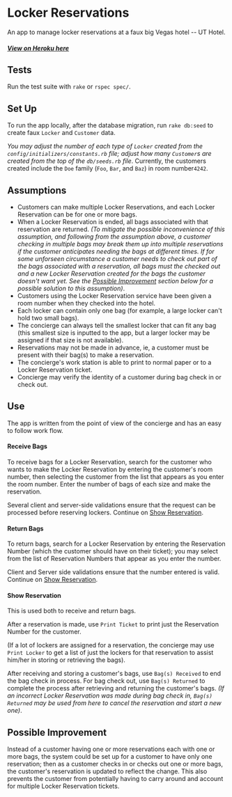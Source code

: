 # Locker Reservations

An app to manage locker reservations at a faux big Vegas hotel -- UT Hotel.

#### [_View on Heroku here_](http://dna-locker-reservations.herokuapp.com/ "Locker Reservations")

## Tests

Run the test suite with `rake` or `rspec spec/`.

## Set Up

To run the app locally, after the database migration, run `rake db:seed` to create faux `Locker` and `Customer` data.

_You may adjust the number of each type of `Locker` created from the `config/initializers/constants.rb` file; adjust how many `Customer`s are created from the top of the `db/seeds.rb` file_. Currently, the customers created include the `Doe` family (`Foo`, `Bar`, and `Baz`) in room number`4242`.


## Assumptions

- Customers can make multiple Locker Reservations, and each Locker Reservation can be for one or more bags.
- When a Locker Reservation is ended, all bags associated with that reservation are returned. _(To mitigate the possible inconvenience of this assumption, and following from the assumption above, a customer checking in multiple bags may break them up into multiple reservations if the customer anticipates needing the bags at different times. If for some unforseen circumstance a customer needs to check out part of the bags associated with a reservation, all bags must the checked out and a new Locker Reservation created for the bags the customer doesn't want yet. See the [Possible Improvement](#possible-improvement "Possible Improvement") section below for a possible solution to this assumption)_.
- Customers using the Locker Reservation service have been given a room number when they checked into the hotel.
- Each locker can contain only one bag (for example, a large locker can't hold two small bags).
- The concierge can always tell the smallest locker that can fit any bag (this smallest size is inputted to the app, but a larger locker may be assigned if that size is not available).
- Reservations may not be made in advance, ie, a customer must be present with their bag(s) to make a reservation.
- The concierge's work station is able to print to normal paper or to a Locker Reservation ticket.
- Concierge may verify the identity of a customer during bag check in or check out.

## Use

The app is written from the point of view of the concierge and has an easy to follow work flow.

#### Receive Bags

To receive bags for a Locker Reservation, search for the customer who wants to make the Locker Reservation by entering the customer's room number, then selecting the customer from the list that appears as you enter the room number. Enter the number of bags of each size and make the reservation.

Several client and server-side validations ensure that the request can be processed before reserving lockers. Continue on [Show Reservation](#show-reservation "Show Reservation").

#### Return Bags

To return bags, search for a Locker Reservation by entering the Reservation Number (which the customer should have on their ticket); you may select from the list of Reservation Numbers that appear as you enter the number.

Client and Server side validations ensure that the number entered is valid. Continue on [Show Reservation](#show-reservation "Show Reservation").

#### Show Reservation

This is used both to receive and return bags.

After a reservation is made, use `Print Ticket` to print just the Reservation Number for the customer.

(If a lot of lockers are assigned for a reservation, the concierge may use `Print Locker` to get a list of just the lockers for that reservation to assist him/her in storing or retrieving the bags).

After receiving and storing a customer's bags, use `Bag(s) Received` to end the bag check in process. For bag check out, use `Bag(s) Returned` to complete the process after retrieving and returning the customer's bags. _(If an incorrect Locker Reservation was made during bag check in, `Bag(s) Returned` may be used from here to cancel the reservation and start a new one)_.

## Possible Improvement

Instead of a customer having one or more reservations each with one or more bags, the system could be set up for a customer to have only one reservation; then as a customer checks in or checks out one or more bags, the customer's reservation is updated to reflect the change. This also prevents the customer from potentially having to carry around and account for multiple Locker Reservation tickets.
